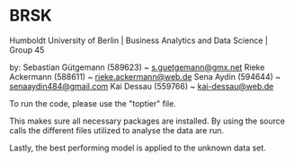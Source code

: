 # BRSK

Humboldt University of Berlin | Business Analytics and Data Science | Group 45

by:
    Sebastian Gütgemann (589623)  ~ s.guetgemann@gmx.net
    Rieke Ackermann     (588611)  ~ rieke.ackermann@web.de
    Sena Aydin          (594644)  ~ senaaydin484@gmail.com
    Kai Dessau          (559766)  ~ kai-dessau@web.de

To run the code, please use the "toptier" file.

This makes sure all necessary packages are installed. By using the source calls
the different files utilized to analyse the data are run.

Lastly, the best performing model is applied to the unknown data set.

